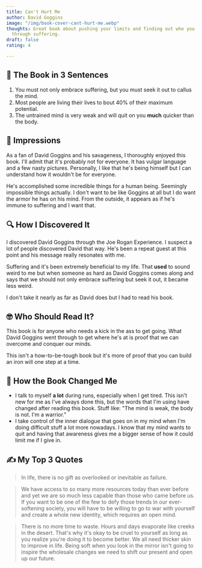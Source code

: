 ```yaml
---
title: Can't Hurt Me
author: David Goggins
image: "/img/book-cover-cant-hurt-me.webp"
thoughts: Great book about pushing your limits and finding out who you really are
  through suffering.
draft: false
rating: 4

---
```

## 🚀 The Book in 3 Sentences

1. You must not only embrace suffering, but you must seek it out to callus the mind.
2. Most people are living their lives to bout 40% of their maximum potential.
3. The untrained mind is very weak and will quit on you **much** quicker than the body.

## 🦍 Impressions

As a fan of David Goggins and his savageness, I thoroughly enjoyed this book. I'll admit that it's probably not for everyone. It has vulgar language and a few nasty pictures. Personally, I like that he's being himself but I can understand how it wouldn't be for everyone.

He's accomplished some incredible things for a human being. Seemingly impossible things actually. I don't want to be like Goggins at all but I do want the armor he has on his mind. From the outside, it appears as if he's immune to suffering and I want that.

## 🔍 How I Discovered It

I discovered David Goggins through the Joe Rogan Experience. I suspect a lot of people discovered David that way. He's been a repeat guest at this point and his message really resonates with me.

Suffering and it's been extremely beneficial to my life. That **used** to sound weird to me but when someone as hard as David Goggins comes along and says that we should not only embrace suffering but seek it out, it became less weird.

I don't take it nearly as far as David does but I had to read his book.

## 🤓 Who Should Read It?

This book is for anyone who needs a kick in the ass to get going. What David Goggins went through to get where he's at is proof that we can overcome and conquer our minds.

This isn't a how-to-be-tough book but it's more of proof that you can build an iron will one step at a time.

## 🐛 How the Book Changed Me

* I talk to myself **a lot** during runs, especially when I get tired. This isn't new for me as I've always done this, but the words that I'm using have changed after reading this book. Stuff like: "The mind is weak, the body is not. I'm a warrior."
* I take control of the inner dialogue that goes on in my mind when I'm doing difficult stuff a lot more nowadays. I know that my mind wants to quit and having that awareness gives me a bigger sense of how it could limit me if I give in.

## ✍️ My Top 3 Quotes

> In life, there is no gift as overlooked or inevitable as failure.

> We have access to so many more resources today than ever before and yet we are so much less capable than those who came before us. If you want to be one of the few to defy those trends in our ever-softening society, you will have to be willing to go to war with yourself and create a whole new identity, which requires an open mind.

> There is no more time to waste. Hours and days evaporate like creeks in the desert. That's why it's okay to be cruel to yourself as long as you realize you're doing it to become better. We all need thicker skin to improve in life. Being soft when you look in the mirror isn't going to inspire the wholesale changes we need to shift our present and open up our future.